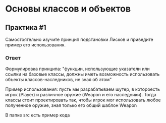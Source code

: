 # Основы классов и объектов

## Практика #1

Самостоятельно изучите принцип подстановки Лисков и приведите пример его использования.

### Ответ

Формулировка принципа: "функции, использующие указатели или ссылки на базовые классы, должны иметь возможность использовать объекты классов-наследников, не зная об этом"

Пример использования: пусть мы разрабатываем шутер, в котороесть игрок (Player) и различное оружие (Weapon и его наследники). Тогда классы стоит проектировать так, чтобы игрок мог использовать любое полученное оружие, зная только его общий шаблон Weapon

В папке src есть пример кода